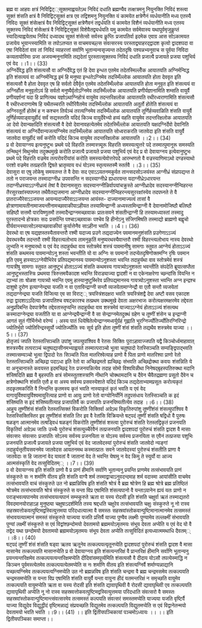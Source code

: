 

  
ब्रह्म वा आहवः क्षत्रं निविद्विट््सूक्तमाह्वयतेऽथ निविदं दधाति ब्रह्मण्यैव तत्क्षत्रमनु नियुनक्ति निविदं शस्त्वा सूक्तं शंसति क्षत्रं वै निविद्विट्सूक्तं क्षत्र एव तद्विशमनु नियुनक्ति यं कामयेत क्षत्रेणैनं व्यर्धयानीति मध्य एतस्यै निविदः सूक्तं शंसेत्क्षत्रं वैव निविद्विट्सूक्तं क्षत्रेणैवनं तद्वर्धयति यं कामयेत विशैनं व्यर्धयानीति मध्य एतस्य सूक्तस्य निविदं शंसेत्क्षत्रं वै निविद्विट्सूक्तं विशेवैतद्व्यर्धयति यमु कामयेत सर्वमेवास्य यथापूर्वमृजुकॢप्तं स्यादित्याह्वयेताथ निविदं दध्यादथ सूक्तं शंसेत्सो सर्वस्य कॢप्तिः प्रजापतिर्वा इदमेक एवाग्र आस सोऽकामयत प्रजायेय भूयान्त्स्यामिति स तपोऽतप्यत स वाचमयच्छ्त्स संवत्सरस्य परस्ताद्व्याहरद्द्वादश कृत्वो द्वादशपदा वा एषा निविदेतां वाव तां निविदं व्याहरत्तां सर्वाणि भूतान्यन्वसृज्यन्त तदेतदृषिः पश्यन्नभ्यनूवाच स पूर्वया निविदा कव्यतायोरिमाः प्रजा अजयन्मनूनामिति तद्यदेतां पुरस्तात्सूक्तस्य निविदं दधाति प्रजात्यै प्रजायते प्रजया पशुभिर्य एवं वेद ।।1।। (33)  
अग्निर्देवेद्ध इति शंसत्यसौ वा अग्निर्देवेद्ध एतं हि देवा इन्धत एतमेव तदेतस्मिल्लोँक आयातयति अग्निर्मन्विद्ध इति शंसत्ययं वा अग्निर्मन्विद्ध इमं हि मनुष्या इन्धतेऽग्निमेव तदस्मिँल्लोक आयातयति होता देववृत इति शंसत्यसौ वै होता देववृत एष हि सर्वतो देवैर्वृत एतमेव तदेतस्मिँल्लोक आयातयति होता मनुवृत इति शंसत्ययं वा अग्निर्होता मनुवृतोऽयं हि सर्वतो मनुष्यैर्वृतोऽग्निमेव तदस्मिँल्लोक आयातयति प्रणीर्यज्ञानामिति शम्सति वायुर्वै प्रणीयर्ज्ञानां यदा हि प्राणित्यथ यज्ञोऽथाग्निहोत्रं वायुमेव तदन्तरिक्षलोक आयातयति रथीरध्वराणामिति शंसत्यसौ वै रथीरध्वराणामेष हि यथैतच्चरति रथीरिवैतमेव तदस्मिँल्लोक आयातयति अतूर्तो होतेति शंसत्ययं वा अग्निरतूर्तो होतेमं ह न कश्चन तिर्यञ्चं तरत्यग्निमेव तदस्मिँल्लोक आयातयति तूर्णिर्हव्यवाळिति शंसति वायुर्वै तूर्णिर्हव्यवाड्वायुर्हीदं सर्वं सद्यस्तरति यदिदं किञ्च वायुर्देवेभ्यो हव्यं वहति वायुमेव तदन्तरिक्षलोक आयातयति आ देवो देवान्वक्षदिति शंसत्यसौ वै देवो देवानावहत्येतमेव तदेतस्मिँल्लोक आयातयति यक्षदग्निर्देवो देवानिति शंसत्ययं वा अग्निर्देवान्यजत्यग्निमेव तदस्मिँल्लोक आयातयति सोध्वराकरति जातवेदा इति शंसति वायुर्वै जातवेदा वायुर्हीदं सर्वं करोति यदिदं किञ्च वायुमेव तदन्तरिक्षलोक आयातयति ।।2।। (34)  
प्र वो देवायाग्नय इत्यनुष्टुभः प्रथमे पदे विहरति तस्मास्त्र्यूरू विहरति समस्यत्युत्तरे पदे तस्मात्पुमानूरू समस्यति तन्मिथुनं मिथुनमेव तदुक्थमुखे करोति प्रजात्यै प्रजायते प्रजया पशुभिर्य एवं वेद प्र वो देवायाग्नय इत्येवानुष्टुभः प्रथमे पदे विहरति वज्रमेव तत्परोवरीयांसं करोति समस्यत्येवोत्तरेपदे आरम्भणतो वै वज्रस्याणिमाऽथो दण्डस्याथो परशो वज्रमेव तत्प्रहरति द्विषते भ्रातृव्याय वधं योऽस्य स्तृत्यस्तस्मै स्तर्तवै ।।3।। (35)  
देवासुरा वा एषु लोकेषु समयतन्त ते वै देवाः सद एवाऽऽयतनमकुर्वत तान्त्सदसोऽजयंस्त आग्नीध्रं संप्रापद्यन्त ते ततो न पराजयन्त तस्मादाग्नीध्र उपवसन्ति न सदस्याग्नीध्रे ह्यधारयन्त यदाग्नीध्रेऽधारयन्त तदाग्नीध्रस्याऽऽग्नीध्रत्वं तेषां वै देवानामसुराः सदस्यानग्नीन्निर्वापयांचक्रुस्ते आग्नीध्रादेव सदस्यानग्नीन्विहरन्त तैरसुररक्षांस्यपघ्नत तथैवैतद्यजमाना आग्नीध्रादेव सदस्यानग्नीन्विहरन्त्यसुररक्षांस्येव तदपघ्नते ते वै प्रातराज्यैरेवाऽऽजयन्त आयन्यदाज्यैरेवाऽऽजयन्त आयंस्त- दाज्यानामाज्यत्वं तासां वै होत्राणामायतीनामाजयन्तीनामच्छावाकीयाऽहीयत तस्यामिन्द्राग्नी अध्यस्तामिन्द्राग्नी वै देवानामोजिष्ठौ बलिष्ठौ सहिष्ठौ सत्तमौ पारयिष्णुतमौ तस्मादैन्द्राग्नमच्छावाकः प्रातःसवने शंसतीन्द्राग्नी हि तस्यामध्यास्तां तस्मादु पुरस्तादन्ये होत्रकाः सदः प्रसर्पन्ति पश्चाऽच्छावाकः पश्चेव हि हीनोऽनु संजिगमिषति तस्माद्यो ब्राह्मणो बह्वृचो वीर्यवान्त्स्यात्सोऽस्याच्छावाकीयां कुर्यात्तेनैव साऽहीना भवति ।।4।। (36)  
देवरथो वा एष यद्यज्ञस्तस्यैतावन्तरौ रश्मी यदाज्य प्रउगे तद्यदाज्येन पवमानमनुशंसति प्रउगेणाऽऽज्यं देवरथस्यैव तदन्तरौ रश्मी विहरत्यलोभाय तामनुकृतिं मनुष्यरथस्यैवान्तरौ रश्मी विहरन्त्यलोभाय नास्य देवरथो लुभ्यति न मनुष्यरथो य एवं वेद तदाहुर्यथा वाव स्तोत्रमेवं शस्त्रं पावमानीषु सामगाः स्तुवत आग्नेयं होताऽऽज्यं शंसति कथमस्य पावमान्योऽनु शस्ता भवन्तीति यो वा अग्निः स पवमानो तदप्येतदृषिणोक्तमग्नि रृषिः पवमान इति एवमु हास्याऽऽग्नेयीभिरेव प्रतिपद्यमानस्य पावमान्योऽनुशस्ता भवन्ति तदाहुर्यथा वाव स्तोत्रमेवं शस्त्रं गायत्रीषु सामगाः स्तुवत आनुष्टुभं होताऽऽज्यं शंसति कथमस्य गायत्र्योऽनुशस्ता भवन्तीति संपदेति ब्रूयात्सप्तैता आनुष्टुभस्तास्त्रिः प्रथमया त्रिरुत्तमयैकादश भवन्ति विराड्याज्या द्वादशी न वा एकेनाक्षरेणा च्छन्दांसि वियन्ति न द्याभ्यां ताः षोळश गायत्र्यो भवन्ति एवमु हास्यानुष्टुब्भिरेव प्रतिपद्यमानस्य गायत्र्योऽनुशस्ता भवन्ति अग्न इन्द्रश्च दाशुषो दुरोण इत्याग्नेन्द्र्या यजति न वा एताविन्द्राग्नी सन्तौ व्यजयेतामाग्नेन्द्रौ वा एतौ सन्तौ व्यजयेतां तद्यदाग्नेन्द्र्या यजति विजित्या एव सा विराट्् त्रयस्त्रिंशदक्षरा भवति त्रयस्त्रिंशद्वै देवा अष्टौ वसव एकादश रुद्रा द्वादशाऽऽदित्याः प्रजापतिश्च वषट्कारश्च तत्प्रथम उक्थमुखे देवता अक्षरभाजः करोत्यक्षरमक्षरमेव तद्देवता अनुप्रपिबन्ति देवपात्रेणैव तद्देवतास्तृप्यन्ति तदाहुर्यथा वाव शस्त्रमेवं याज्याऽऽग्नेयं होताऽऽज्यं शंसत्यथ कस्मादाग्नेन्द्र्या यजतीति या वा आग्नेन्द्र्यैन्द्राग्नी वै सा सेन्द्राग्नमेतदुक्थं ग्रहेण च तूष्णीं शंसेन च इन्द्राग्नी आगतं सुतं गीर्भिर्नभो वरेण्यं । अस्य पातं धियेषितेत्येन्द्राग्नमध्वर्युर्ग्रहं गृह्णाति भूरग्निर्ज्योतिर्ज्योतिरग्निरिन्द्रो ज्योतिर्भुवो ज्योतिरिन्द्रस्सूर्यो ज्योतिर्ज्योतिः स्वः सूर्य इति होता तूष्णीं शंसं शंसति तद्यथैव शस्त्रमेव याज्या ।।5।। (37)  
होतृजपं जपति रेतस्तत्सिञ्चति उपांशु जपत्युपांश्विव वै रेतसः सिक्तिः पुराऽहावाज्जपति यद्वै किञ्चोर्ध्वमाहावात् शस्त्रस्यैव तत्पराञ्चं चतुष्पद्यासीनमभ्याह्वयते तस्मात्पराञ्चो भूत्वा चतुष्पादो रेतस्सिञ्चति सम्यङ्द्विपाद्भवति तस्मात्सम्यञ्चो भूत्वा द्विपादो रेतः सिञ्चति पिता मातरिश्वेत्याह प्राणो वै पिता प्राणो मातरिश्वा प्राणो रेतो रेतस्तत्सिञ्चति अच्छिद्रा पदाऽधा इति रेतो वा अच्छिद्रमतो ह्यच्छिद्रः संभवति अच्छिद्रोक्था कवयः शंसन्निति ये वा अनूचानास्ते कवयस्त इदमच्छिद्रं रेतः प्रजनयन्नित्येव तदाह सोमो विश्वविन्नीथा निनेषद्बृहस्पतिरुक्था मदानि शंसिषदिति ब्रह्म वै बृहस्पतिः क्षत्रं सोमस्तुतशस्त्राणि नीथानि चोक्थामदानि च दैवेन चैवैतद्रह्मणा प्रसूतो दैवेन च क्षत्रेणोक्थानि शंसति एतौ ह वा अस्य सर्वस्य प्रसवस्येशाते यदिदं किञ्च तद्यदेताभ्यामप्रसूतः करोत्यकृतं तदकृतमकरिति वै निन्दन्ति कृतमस्य कृतं भवति नास्याकृतं कृतं भवति य एवं वेद वागायुर्विश्वायुर्विश्वमायुरित्याह प्राणो वा आयुः प्राणो रेतो वाग्योनिर्योनिं तदुपसंधाय रेतस्सिञ्चति क इदं शंसिष्यति स इदं शंसिष्यतीत्याह प्रजापतिर्वै कः प्रजापतिः प्रजनयिष्यतीत्येव तदाह ।।6।। (38)  
आहूय तूष्णींशंसं शंसति रेतस्तत्सिक्तं विकरोति सिक्तिर्वा अग्रेऽथ विकृतिरुपांशु तूष्णींशंसं शंसत्युपांश्विव वै रेतसस्सिक्तिस्तिर इव तूष्णींशंसं शंसति तिर इव वै रेतांसि विक्रियन्ते षट्पदं तूष्णीं शंसति षद्विधो वै पुरुषः षळङ्ग आत्मानमेव तत्षड्विधं षळङ्गं विकरोति तूष्णींशंसं शस्त्वा पुरोरुचं शंसति रेतस्तद्विकृतं प्रजनयति विकृतिर्वा अग्रेऽथ जातिः उच्चैः पुरोरुचं शंसत्युच्चैरेवैनं तत्प्रजनयति द्वादशपदां पुरोरुचं शंसति द्वादश वै मासाः संवत्सरः संवत्सरः प्रजापतिः सोऽस्य सर्वस्य प्रजनयिता स योऽस्य सर्वस्य प्रजनयिता स एवैनं तत्प्रजया पशुभिः प्रजनयति प्रजात्यै प्रजायते प्रजया पशुभिर्य एवं वेद जातवेदस्यां पुरोरुचं शंसति जातवेदो न्यङ्गां तदाहुर्यत्तृतीयसवनमेव जातवेदस आयतनमथ कस्मात्प्रातः सवने जातवेदस्यां पुरोरुचं शंसतीति प्राणा वै जातवेदाः स हि जातानां वेद यावतां वै जातानां वेद ते भवन्ति येषामु न वेद किमु ते स्युर्यो वा आज्य आत्मसंस्कृतिं वेद तत्सुविदितम्् ।।7।। (39)  
प्र वो देवायाग्नय इति शंसति प्राणो वै प्र प्राणं हीमानि सर्वाणि भूतान्यनु प्रयन्ति प्राणमेव तत्संभावयति प्राणं संस्कुरुते सः न शर्माणि वीतय इति शंसति वाग्वै शर्म तस्माद्वाचाऽनुवदन्दमाह शर्म वदास्मा आयांसीति वाचमेव तत्संभावयति वाचं संस्कुरुते उत नो ब्रह्मन्निविष इति शंसति श्रोत्रं वै ब्रह्म श्रोत्रेण हि ब्रह्म श्रोत्रे ब्रह्म प्रतिष्ठितं श्रोत्रमेव तत्संभावयति श्रोत्रं संस्कुरुते स यन्ता विप्र एषामिति शंसत्यपानो वै यन्ताऽपानेन ह्ययं यतः प्राणो न पराङ्भवत्यपानमेव तत्संभावयत्यपानं सम्स्कुरुते ऋता वा यस्य रोदसी इति शंसति चक्षुर्वा ऋतं तस्माद्यतरो विवदमानयोराहाऽह मुनुष्ठ्या चक्षुषाऽदर्शमिति तस्य श्रद्दधति चक्षुरेव तत्संभावयति चक्षुः संस्कुरुते नू नो रास्व सहस्रवत्तोकवत्पुष्टिमद्वस्वित्युत्तमया परिदधात्यात्मा वै समस्तः सहस्रवांस्तोकवान्पुष्टिमानात्मानमेव तत्समस्तं संभावयत्यात्मानं समस्तं संस्कुरुते याज्यया यजति प्रत्तिर्वै याज्या पुण्वैव लक्ष्मीः पुण्यामेव तल्लक्ष्मीं संभावयति पुण्यां लक्ष्मीं संस्कुरुते स एवं विद्वांश्छन्दोमयो देवतामयो ब्रह्ममयोऽमृतमयः संभूय देवता अप्येति य एवं वेद यो वै तद्वेद यथा छन्दोमयो देवतामयो ब्रह्ममयोऽमृतमयः संभूय देवता अप्येति तत्सुविदितं इत्यध्यात्ममथाधि दैवतम्् ।।8।। (40)  
षट्पदं तूष्णीं शंसं शंसति षड्वा ऋतव ऋतूनेव तत्कल्पयत्यृतूनप्येति द्वादशपदां पुरोरुचं शंसति द्वादश वै मासा मासानेव तत्कल्पयति मासानप्येति प्र वो देवायाग्नय इति शंसत्यन्तरिक्षं वै प्रान्तरिक्षं हीमानि सर्वाणि भूतान्यनु प्रयन्त्यन्तरिक्षमेव तत्कल्पयत्यन्तरिक्षमप्येति दीदिवांसमपूर्व्यमिति शंसत्यसौ वै दीदाय योऽसौ तपत्येस्माद्धि न किञ्चन पूर्वमस्त्येतमेव तत्कल्पयत्येतमप्येति स नः शर्माणि वीतय इति शंसत्यग्निर्वै शर्माण्यन्नाद्यानि यच्छत्यग्निमेव तत्कल्पयत्यग्निमप्येति उत नो ब्रह्मन्नविष इति शंसति चन्द्रमा वै ब्रह्म चन्द्रमसमेव तत्कल्पयति चन्द्रमसमप्येति स यन्ता विप्र एषामिति शंसति वायुर्वै यन्ता वायुना हीदं यतमन्तरिक्षं न समृच्छति वायुमेव तत्कल्पयति वायुमप्येति ऋता वा यस्य रोदसी इति शंसति द्यावापृथिवी वै रोदसी द्यावापृथिवी एव तत्कल्पयति द्यावापृथिवी अप्येति नू नो रास्व सहस्रवत्तोकवत्पुष्टिमद्वस्वित्युत्तमया परिदधाति संवत्सरो वै समस्तः सहस्रवांस्तोकवान्पुष्टिमान्त्संवत्सरमेव तत्समस्तं कल्पयति संवत्सरं समस्तमप्येति याज्यया यजति वृष्टिर्वै याज्या विद्युदेव विद्युद्धीदं वृष्टिमन्नाद्यं संप्रयच्छति विद्युतमेव तत्कल्पयति विद्युतमप्येति स एवं विद्वानेतन्मयो देवतामयो भवति भवति ।।9।। (41) ।। इति द्वितीयपञ्चिकायां पञ्चमोऽध्यायः ।। ।। इति द्वितीयपञ्चिका समाप्ता।।  
